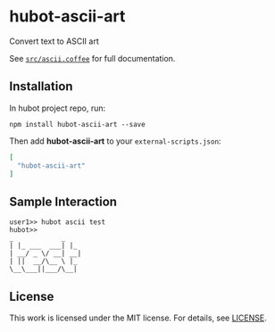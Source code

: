 # hubot-ascii-art

Convert text to ASCII art

See [`src/ascii.coffee`](src/ascii.coffee) for full documentation.

## Installation

In hubot project repo, run:

`npm install hubot-ascii-art --save`

Then add **hubot-ascii-art** to your `external-scripts.json`:

```json
[
  "hubot-ascii-art"
]
```

## Sample Interaction

```
user1>> hubot ascii test
hubot>>
_            _
| |_ ___  ___| |_
| __/ _ \/ __| __|
| ||  __/\__ \ |_
\__\___||___/\__|
```

## License
This work is licensed under the MIT license. For details, see [LICENSE](LICENSE).
